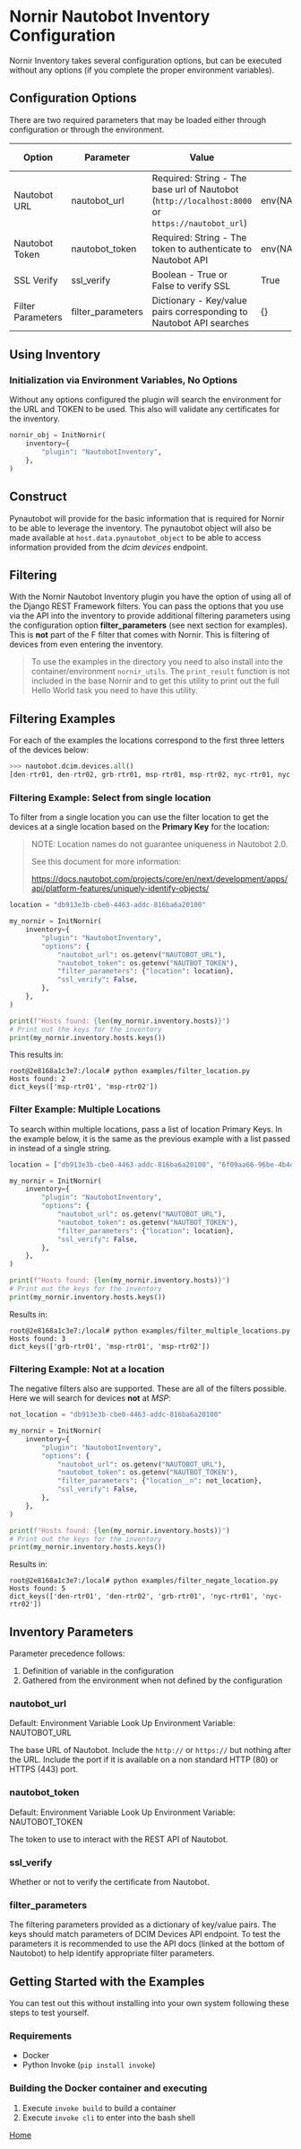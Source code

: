 # Nornir Nautobot Inventory Configuration

Nornir Inventory takes several configuration options, but can be executed without any options (if you complete the proper environment variables).  

## Configuration Options

There are two required parameters that may be loaded either through configuration or through the environment. 

| Option            | Parameter         | Value                                                                                           | Default             | Environment Variable |
| ----------------- | ----------------- | ----------------------------------------------------------------------------------------------- | ------------------- | -------------------- |
| Nautobot URL      | nautobot_url      | Required: String - The base url of Nautobot (`http://localhost:8000` or `https://nautobot_url`) | env(NAUTOBOT_URL)   | NAUTOBOT_URL         |
| Nautobot Token    | nautobot_token    | Required: String - The token to authenticate to Nautobot API                                    | env(NAUTOBOT_TOKEN) | NAUTOBOT_TOKEN       |
| SSL Verify        | ssl_verify        | Boolean - True or False to verify SSL                                                           | True                |                      |
| Filter Parameters | filter_parameters | Dictionary - Key/value pairs corresponding to Nautobot API searches                             | {}                  |                      |

## Using Inventory

### Initialization via Environment Variables, No Options

Without any options configured the plugin will search the environment for the URL and TOKEN to be used. This also will validate any certificates for the inventory.

```python
nornir_obj = InitNornir(
    inventory={
        "plugin": "NautobotInventory",
    },
)
```

## Construct

Pynautobot will provide for the basic information that is required for Nornir to be able to leverage the inventory. The pynautobot object will also be made available at `host.data.pynautobot_object` to be able to access information provided from the _dcim devices_ endpoint.

## Filtering

With the Nornir Nautobot Inventory plugin you have the option of using all of the Django REST Framework filters. You can pass the options that you use via the API into the inventory to provide additional filtering parameters using the configuration option **filter_parameters** (see next section for examples). This is **not** part of the F filter that comes with Nornir. This is filtering of devices from even entering the inventory.  

> To use the examples in the directory you need to also install into the container/environment `nornir_utils`. The `print_result` function is not included in the base Nornir and to get this utility to print out the full Hello World task you need to have this utility.

## Filtering Examples

For each of the examples the locations correspond to the first three letters of the devices below:

```python
>>> nautobot.dcim.devices.all()
[den-rtr01, den-rtr02, grb-rtr01, msp-rtr01, msp-rtr02, nyc-rtr01, nyc-rtr02]
```

### Filtering Example: Select from single location

To filter from a single location you can use the filter location to get the devices at a single location based on the **Primary Key** for the location:

> NOTE: Location names do not guarantee uniqueness in Nautobot 2.0.
> 
> See this document for more information:
> 
> https://docs.nautobot.com/projects/core/en/next/development/apps/api/platform-features/uniquely-identify-objects/


```python
location = "db913e3b-cbe0-4463-addc-816ba6a20100"

my_nornir = InitNornir(
    inventory={
        "plugin": "NautobotInventory",
        "options": {
            "nautobot_url": os.getenv("NAUTOBOT_URL"),
            "nautobot_token": os.getenv("NAUTBOT_TOKEN"),
            "filter_parameters": {"location": location},
            "ssl_verify": False,
        },
    },
)

print(f"Hosts found: {len(my_nornir.inventory.hosts)}")
# Print out the keys for the inventory
print(my_nornir.inventory.hosts.keys())
```

This results in:

```
root@2e8168a1c3e7:/local# python examples/filter_location.py 
Hosts found: 2
dict_keys(['msp-rtr01', 'msp-rtr02'])
```


### Filter Example: Multiple Locations

To search within multiple locations, pass a list of location Primary Keys. In the example below, it is the same as the previous example with a list passed in instead of a single string.

```python
location = ["db913e3b-cbe0-4463-addc-816ba6a20100", "6f09aa66-96be-4b4d-955a-9c98e488f0e6"]

my_nornir = InitNornir(
    inventory={
        "plugin": "NautobotInventory",
        "options": {
            "nautobot_url": os.getenv("NAUTOBOT_URL"),
            "nautobot_token": os.getenv("NAUTBOT_TOKEN"),
            "filter_parameters": {"location": location},
            "ssl_verify": False,
        },
    },
)

print(f"Hosts found: {len(my_nornir.inventory.hosts)}")
# Print out the keys for the inventory
print(my_nornir.inventory.hosts.keys())
```

Results in:

```
root@2e8168a1c3e7:/local# python examples/filter_multiple_locations.py 
Hosts found: 3
dict_keys(['grb-rtr01', 'msp-rtr01', 'msp-rtr02'])
```

### Filtering Example: Not at a location

The negative filters also are supported. These are all of the filters possible. Here we will search for devices **not** at _MSP_:

```python
not_location = "db913e3b-cbe0-4463-addc-816ba6a20100"

my_nornir = InitNornir(
    inventory={
        "plugin": "NautobotInventory",
        "options": {
            "nautobot_url": os.getenv("NAUTOBOT_URL"),
            "nautobot_token": os.getenv("NAUTBOT_TOKEN"),
            "filter_parameters": {"location__n": not_location},
            "ssl_verify": False,
        },
    },
)

print(f"Hosts found: {len(my_nornir.inventory.hosts)}")
# Print out the keys for the inventory
print(my_nornir.inventory.hosts.keys())
```

Results in:

```
root@2e8168a1c3e7:/local# python examples/filter_negate_location.py 
Hosts found: 5
dict_keys(['den-rtr01', 'den-rtr02', 'grb-rtr01', 'nyc-rtr01', 'nyc-rtr02'])
```

## Inventory Parameters

Parameter precedence follows:

1. Definition of variable in the configuration
2. Gathered from the environment when not defined by the configuration

### nautobot_url

Default: Environment Variable Look Up
Environment Variable: NAUTOBOT_URL

The base URL of Nautobot. Include the `http://` or `https://` but nothing after the URL. Include the port if it is available on a non standard HTTP (80) or HTTPS (443) port.

### nautobot_token

Default: Environment Variable Look Up
Environment Variable: NAUTOBOT_TOKEN

The token to use to interact with the REST API of Nautobot.

### ssl_verify

Whether or not to verify the certificate from Nautobot.

### filter_parameters

The filtering parameters provided as a dictionary of key/value pairs. The keys should match parameters of DCIM Devices API endpoint. To test the parameters it is recommended to use the API docs (linked at the bottom of Nautobot) to help identify appropriate filter parameters.

## Getting Started with the Examples

You can test out this without installing into your own system following these steps to test yourself. 

### Requirements

* Docker
* Python Invoke (`pip install invoke`)

### Building the Docker container and executing

1. Execute `invoke build` to build a container
2. Execute `invoke cli` to enter into the bash shell

[Home](../index.md)